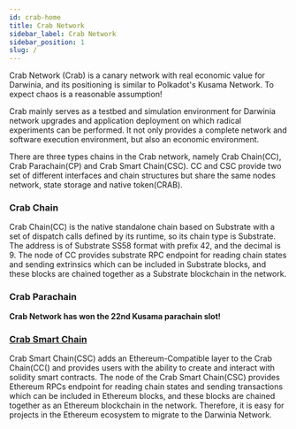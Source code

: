 ```yaml
---
id: crab-home
title: Crab Network
sidebar_label: Crab Network
sidebar_position: 1
slug: /
---
```


Crab Network (Crab) is a canary network with real economic value for Darwinia, and its positioning is similar to Polkadot's Kusama Network. To expect chaos is a reasonable assumption!

Crab mainly serves as a testbed and simulation environment for Darwinia network upgrades and application deployment on which radical experiments can be performed. It not only provides a complete network and software execution environment, but also an economic environment.

There are three types chains in the Crab network, namely Crab Chain(CC), Crab Parachain(CP) and Crab Smart Chain(CSC). CC and CSC provide two set of different interfaces and chain structures but share the same nodes network, state storage and native token(CRAB).

### Crab Chain

Crab Chain(CC) is the native standalone chain based on Substrate with a set of dispatch calls defined by its runtime, so its chain type is Substrate. The address is of Substrate SS58 format with prefix 42, and the decimal is 9. The node of CC provides substrate RPC endpoint for reading chain states and sending extrinsics which can be included in Substrate blocks, and these blocks are chained together as a Substrate blockchain in the network.

### Crab Parachain

**Crab Network has won the 22nd Kusama parachain slot!**
### [Crab Smart Chain](evm-compatible-crab-smart-chain/crab-network-rpc.md)

Crab Smart Chain(CSC) adds an Ethereum-Compatible layer to the Crab Chain(CC() and provides users with the ability to create and interact with solidity smart contracts. The node of the Crab Smart Chain(CSC) provides Ethereum RPCs endpoint for reading chain states and sending transactions which can be included in Ethereum blocks, and these blocks are chained together as an Ethereum blockchain in the network. Therefore, it is easy for projects in the Ethereum ecosystem to migrate to the Darwinia Network.